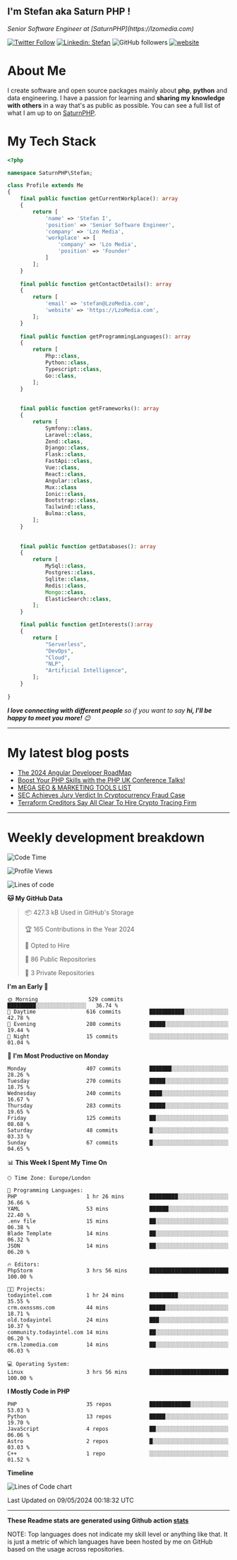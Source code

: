## I'm Stefan aka Saturn PHP !

<p>
    <em>Senior Software Engineer at  [SaturnPHP](https://lzomedia.com)
</em>

</p>

[![Twitter Follow](https://img.shields.io/twitter/follow/cornatul?label=Follow)](https://twitter.com/intent/follow?screen_name=cornatul)
[![Linkedin: Stefan](https://img.shields.io/badge/cornatul-blue?style=flat-square&logo=Linkedin&logoColor=white&link=https://www.linkedin.com/in/cornatul/)](https://www.linkedin.com/in/cornatul/)
![GitHub followers](https://img.shields.io/github/followers/cornatul?label=Follow&style=social)
[![website](https://img.shields.io/badge/Website-46a2f1.svg?&style=flat-square&logo=Google-Chrome&logoColor=white&link=https://cornatul.com/)](https://cornatul.com/)



# About Me
I create software and open source packages mainly about **php**, **python** and data engineering. 
I have a passion for learning and **sharing my knowledge with others** in a way that's as public as possible. 
You can see a full list of what I am up to on [SaturnPHP](https://lzomedia.com).


# My Tech Stack

```php
<?php

namespace SaturnPHP\Stefan;

class Profile extends Me
{
    final public function getCurrentWorkplace(): array
    {
        return [
            'name' => 'Stefan I',
            'position' => 'Senior Software Engineer',
            'company' => 'Lzo Media',
            'workplace' => [
                'company' => 'Lzo Media',
                'position' => 'Founder'         
            ]
        ];
    }
    
    final public function getContactDetails(): array
    {
        return [
            'email' => 'stefan@LzoMedia.com',
            'website' => 'https://LzoMedia.com',
        ];
    }
    
    final public function getProgrammingLanguages(): array
    {
        return [
            Php::class,
            Python::class,
            Typescript::class,
            Go::class,
        ];
    }
    
    
    final public function getFrameworks(): array
    {
        return [
            Symfony::class,
            Laravel::class,
            Zend::class,
            Django::class,
            Flask::class,
            FastApi::class,
            Vue::class,
            React::class,
            Angular::class,
            Mux::class
            Ionic::class,
            Bootstrap::class,
            Tailwind::class,
            Bulma::class,
        ];
    }
    
    
    final public function getDatabases(): array
    {
        return [
            MySql::class,
            Postgres::class,
            Sqlite::class,
            Redis::class,
            Mongo::class,
            ElasticSearch::class,
        ];
    }

    final public function getInterests():array
    {
        return [
            "Serverless",
            "DevOps",
            "Cloud",
            "NLP",
            "Artificial Intelligence",
        ];
    }
   
}
```
 <em><b>I love connecting with different people</b> so if you want to say <b>hi, I'll be happy to meet you more!</b> 😊</em>

---
# My latest blog posts
<!-- BLOG-POST-LIST:START -->
- [The 2024 Angular Developer RoadMap](https://blog.lzomedia.com/the-2024-angular-developer-roadmap/)
- [Boost Your PHP Skills with the PHP UK Conference Talks!](https://blog.lzomedia.com/boost-your-php-skills-with-the-php-uk-conference-talks/)
- [MEGA SEO &amp; MARKETING TOOLS LIST](https://blog.lzomedia.com/mega-seo-marketing-tools-list/)
- [SEC Achieves Jury Verdict In Cryptocurrency Fraud Case](https://blog.lzomedia.com/sec-achieves-jury-verdict-in-cryptocurrency-fraud-case-7/)
- [Terraform Creditors Say All Clear To Hire Crypto Tracing Firm](https://blog.lzomedia.com/terraform-creditors-say-all-clear-to-hire-crypto-tracing-firm-5/)
<!-- BLOG-POST-LIST:END -->

---
# Weekly development breakdown
<!--START_SECTION:waka-->
![Code Time](http://img.shields.io/badge/Code%20Time-548%20hrs%2020%20mins-blue)

![Profile Views](http://img.shields.io/badge/Profile%20Views-1-blue)

![Lines of code](https://img.shields.io/badge/From%20Hello%20World%20I%27ve%20Written-8.9%20million%20lines%20of%20code-blue)

**🐱 My GitHub Data** 

> 📦 427.3 kB Used in GitHub's Storage 
 > 
> 🏆 165 Contributions in the Year 2024
 > 
> 💼 Opted to Hire
 > 
> 📜 86 Public Repositories 
 > 
> 🔑 3 Private Repositories 
 > 
**I'm an Early 🐤** 

```text
🌞 Morning                529 commits         █████████░░░░░░░░░░░░░░░░   36.74 % 
🌆 Daytime                616 commits         ███████████░░░░░░░░░░░░░░   42.78 % 
🌃 Evening                280 commits         █████░░░░░░░░░░░░░░░░░░░░   19.44 % 
🌙 Night                  15 commits          ░░░░░░░░░░░░░░░░░░░░░░░░░   01.04 % 
```
📅 **I'm Most Productive on Monday** 

```text
Monday                   407 commits         ███████░░░░░░░░░░░░░░░░░░   28.26 % 
Tuesday                  270 commits         █████░░░░░░░░░░░░░░░░░░░░   18.75 % 
Wednesday                240 commits         ████░░░░░░░░░░░░░░░░░░░░░   16.67 % 
Thursday                 283 commits         █████░░░░░░░░░░░░░░░░░░░░   19.65 % 
Friday                   125 commits         ██░░░░░░░░░░░░░░░░░░░░░░░   08.68 % 
Saturday                 48 commits          █░░░░░░░░░░░░░░░░░░░░░░░░   03.33 % 
Sunday                   67 commits          █░░░░░░░░░░░░░░░░░░░░░░░░   04.65 % 
```


📊 **This Week I Spent My Time On** 

```text
🕑︎ Time Zone: Europe/London

💬 Programming Languages: 
PHP                      1 hr 26 mins        █████████░░░░░░░░░░░░░░░░   36.66 % 
YAML                     53 mins             ██████░░░░░░░░░░░░░░░░░░░   22.40 % 
.env file                15 mins             ██░░░░░░░░░░░░░░░░░░░░░░░   06.38 % 
Blade Template           14 mins             ██░░░░░░░░░░░░░░░░░░░░░░░   06.32 % 
JSON                     14 mins             ██░░░░░░░░░░░░░░░░░░░░░░░   06.20 % 

🔥 Editors: 
PhpStorm                 3 hrs 56 mins       █████████████████████████   100.00 % 

🐱‍💻 Projects: 
todayintel.com           1 hr 24 mins        █████████░░░░░░░░░░░░░░░░   35.55 % 
crm.oxnssms.com          44 mins             █████░░░░░░░░░░░░░░░░░░░░   18.71 % 
old.todayintel           24 mins             ███░░░░░░░░░░░░░░░░░░░░░░   10.37 % 
community.todayintel.com 14 mins             ██░░░░░░░░░░░░░░░░░░░░░░░   06.20 % 
crm.lzomedia.com         14 mins             ██░░░░░░░░░░░░░░░░░░░░░░░   06.03 % 

💻 Operating System: 
Linux                    3 hrs 56 mins       █████████████████████████   100.00 % 
```

**I Mostly Code in PHP** 

```text
PHP                      35 repos            █████████████░░░░░░░░░░░░   53.03 % 
Python                   13 repos            █████░░░░░░░░░░░░░░░░░░░░   19.70 % 
JavaScript               4 repos             ██░░░░░░░░░░░░░░░░░░░░░░░   06.06 % 
Astro                    2 repos             █░░░░░░░░░░░░░░░░░░░░░░░░   03.03 % 
C++                      1 repo              ░░░░░░░░░░░░░░░░░░░░░░░░░   01.52 % 
```



**Timeline**

![Lines of Code chart](https://raw.githubusercontent.com/saturnphp/saturnphp/master/assets/bar_graph.png)


 Last Updated on 09/05/2024 00:18:32 UTC
<!--END_SECTION:waka-->


---


**These Readme stats are generated using Github action [stats](https://github.com/cornatul/stats)**

NOTE: Top languages does not indicate my skill level or anything like that. 
It is just a metric of which languages have been hosted by me on GitHub based on the usage across repositories. 
